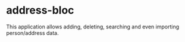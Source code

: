 # address-bloc

This application allows adding, deleting, searching and even importing person/address data.
